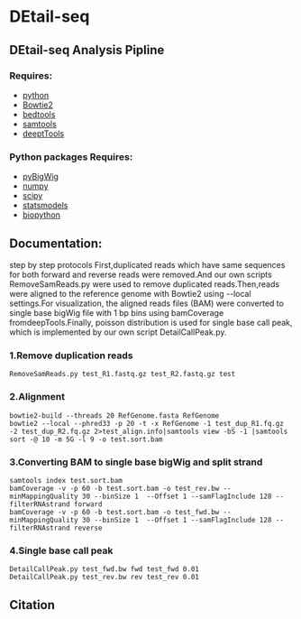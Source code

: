 # DEtail-seq
DEtail-seq Analysis Pipline
----------------------
### Requires:
- [python](http://www.python.org/downloads/)
- [Bowtie2](http://bowtie-bio.sourceforge.net/bowtie2/index.shtml)
- [bedtools](https://bedtools.readthedocs.io/en/latest/)
- [samtools](http://www.htslib.org/)
- [deeptTools](https://github.com/deeptools/deepTools)
### Python packages Requires:
- [pyBigWig](https://github.com/deeptools/pyBigWig)
- [numpy](https://numpy.org/)
- [scipy](https://www.scipy.org/)
- [statsmodels](https://www.statsmodels.org)
- [biopython](https://biopython.org/)
## Documentation:
step by step protocols
First,duplicated reads which have same sequences for both forward and reverse reads were removed.And our own scripts RemoveSamReads.py were used to remove duplicated reads.Then,reads were aligned to the reference genome with Bowtie2 using --local settings.For visualization, the aligned reads files (BAM) were converted to single base bigWig file with 1 bp bins using bamCoverage fromdeepTools.Finally, poisson distribution is used for single base call peak, which is implemented by our own script DetailCallPeak.py.
### 1.Remove duplication reads
```
RemoveSamReads.py test_R1.fastq.gz test_R2.fastq.gz test
```

### 2.Alignment
```
bowtie2-build --threads 20 RefGenome.fasta RefGenome
bowtie2 --local --phred33 -p 20 -t -x RefGenome -1 test_dup_R1.fq.gz -2 test_dup_R2.fq.gz 2>test_align.info|samtools view -bS -1 |samtools sort -@ 10 -m 5G -l 9 -o test.sort.bam
```
### 3.Converting BAM to single base bigWig and split strand
```
samtools index test.sort.bam
bamCoverage -v -p 60 -b test.sort.bam -o test_rev.bw --minMappingQuality 30 --binSize 1  --Offset 1 --samFlagInclude 128 --filterRNAstrand forward
bamCoverage -v -p 60 -b test.sort.bam -o test_fwd.bw --minMappingQuality 30 --binSize 1  --Offset 1 --samFlagInclude 128 --filterRNAstrand reverse
```
### 4.Single base call peak
```
DetailCallPeak.py test_fwd.bw fwd test_fwd 0.01
DetailCallPeak.py test_rev.bw rev test_rev 0.01
```
## Citation
